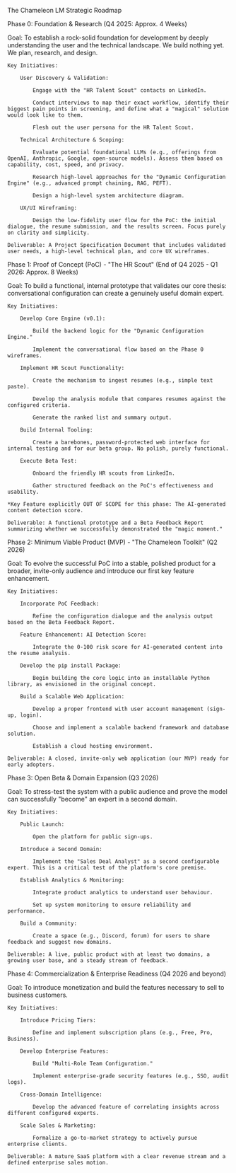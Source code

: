 The Chameleon LM Strategic Roadmap

Phase 0: Foundation & Research (Q4 2025: Approx. 4 Weeks)

Goal: To establish a rock-solid foundation for development by deeply understanding the user and the technical landscape. We build nothing yet. We plan, research, and design.

    Key Initiatives:

        User Discovery & Validation:

            Engage with the "HR Talent Scout" contacts on LinkedIn.

            Conduct interviews to map their exact workflow, identify their biggest pain points in screening, and define what a "magical" solution would look like to them.

            Flesh out the user persona for the HR Talent Scout.

        Technical Architecture & Scoping:

            Evaluate potential foundational LLMs (e.g., offerings from OpenAI, Anthropic, Google, open-source models). Assess them based on capability, cost, speed, and privacy.

            Research high-level approaches for the "Dynamic Configuration Engine" (e.g., advanced prompt chaining, RAG, PEFT).

            Design a high-level system architecture diagram.

        UX/UI Wireframing:

            Design the low-fidelity user flow for the PoC: the initial dialogue, the resume submission, and the results screen. Focus purely on clarity and simplicity.

    Deliverable: A Project Specification Document that includes validated user needs, a high-level technical plan, and core UX wireframes.

Phase 1: Proof of Concept (PoC) - "The HR Scout" (End of Q4 2025 - Q1 2026: Approx. 8 Weeks)

Goal: To build a functional, internal prototype that validates our core thesis: conversational configuration can create a genuinely useful domain expert.

    Key Initiatives:

        Develop Core Engine (v0.1):

            Build the backend logic for the "Dynamic Configuration Engine."

            Implement the conversational flow based on the Phase 0 wireframes.

        Implement HR Scout Functionality:

            Create the mechanism to ingest resumes (e.g., simple text paste).

            Develop the analysis module that compares resumes against the configured criteria.

            Generate the ranked list and summary output.

        Build Internal Tooling:

            Create a barebones, password-protected web interface for internal testing and for our beta group. No polish, purely functional.

        Execute Beta Test:

            Onboard the friendly HR scouts from LinkedIn.

            Gather structured feedback on the PoC's effectiveness and usability.

    *Key Feature explicitly OUT OF SCOPE for this phase: The AI-generated content detection score.

    Deliverable: A functional prototype and a Beta Feedback Report summarizing whether we successfully demonstrated the "magic moment."

Phase 2: Minimum Viable Product (MVP) - "The Chameleon Toolkit" (Q2 2026)

Goal: To evolve the successful PoC into a stable, polished product for a broader, invite-only audience and introduce our first key feature enhancement.

    Key Initiatives:

        Incorporate PoC Feedback:

            Refine the configuration dialogue and the analysis output based on the Beta Feedback Report.

        Feature Enhancement: AI Detection Score:

            Integrate the 0-100 risk score for AI-generated content into the resume analysis.

        Develop the pip install Package:

            Begin building the core logic into an installable Python library, as envisioned in the original concept.

        Build a Scalable Web Application:

            Develop a proper frontend with user account management (sign-up, login).

            Choose and implement a scalable backend framework and database solution.

            Establish a cloud hosting environment.

    Deliverable: A closed, invite-only web application (our MVP) ready for early adopters.

Phase 3: Open Beta & Domain Expansion (Q3 2026)

Goal: To stress-test the system with a public audience and prove the model can successfully "become" an expert in a second domain.

    Key Initiatives:

        Public Launch:

            Open the platform for public sign-ups.

        Introduce a Second Domain:

            Implement the "Sales Deal Analyst" as a second configurable expert. This is a critical test of the platform's core premise.

        Establish Analytics & Monitoring:

            Integrate product analytics to understand user behaviour.

            Set up system monitoring to ensure reliability and performance.

        Build a Community:

            Create a space (e.g., Discord, forum) for users to share feedback and suggest new domains.

    Deliverable: A live, public product with at least two domains, a growing user base, and a steady stream of feedback.

Phase 4: Commercialization & Enterprise Readiness (Q4 2026 and beyond)

Goal: To introduce monetization and build the features necessary to sell to business customers.

    Key Initiatives:

        Introduce Pricing Tiers:

            Define and implement subscription plans (e.g., Free, Pro, Business).

        Develop Enterprise Features:

            Build "Multi-Role Team Configuration."

            Implement enterprise-grade security features (e.g., SSO, audit logs).

        Cross-Domain Intelligence:

            Develop the advanced feature of correlating insights across different configured experts.

        Scale Sales & Marketing:

            Formalize a go-to-market strategy to actively pursue enterprise clients.

    Deliverable: A mature SaaS platform with a clear revenue stream and a defined enterprise sales motion.
